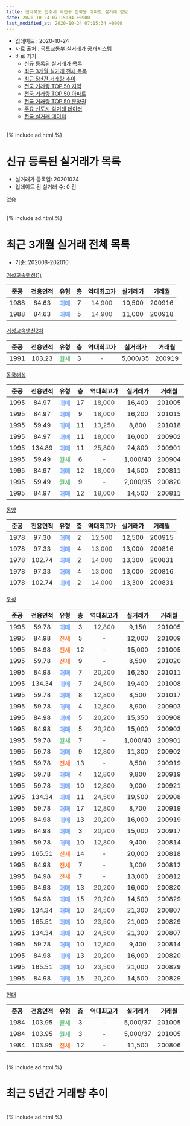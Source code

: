 ```yaml
---
title: 전라북도 전주시 덕진구 진북동 아파트 실거래 정보
date: 2020-10-24 07:15:34 +0900
last_modified_at: 2020-10-24 07:15:34 +0900
---
```


* 업데이트 : 2020-10-24
* 자료 출처 : [국토교통부 실거래가 공개시스템](http://rt.molit.go.kr)
* 바로 가기
    * [신규 등록된 실거래가 목록](#신규-등록된-실거래가-목록)
    * [최근 3개월 실거래 전체 목록](#최근-3개월-실거래-전체-목록)
    * [최근 5년간 거래량 추이](#최근-5년간-거래량-추이)
    * [전국 거래량 TOP 50 지역](https://inasie.github.io/apt-trade-info/최근-3개월-전국에서-가장-거래가-많이-발생한-지역)
    * [전국 거래량 TOP 50 아파트](https://inasie.github.io/apt-trade-info/최근-3개월-전국에서-가장-거래가-많이-발생한-아파트)
    * [전국 거래량 TOP 50 분양권](https://inasie.github.io/apt-trade-info/최근-3개월-전국에서-가장-거래가-많이-발생한-분양권)
    * [주요 신도시 실거래 데이터](https://inasie.github.io/apt-trade-info/주요-신도시)
    * [전국 실거래 데이터](https://inasie.github.io/apt-trade-info/전국)
<br>
{% include ad.html %}
<br>

# 신규 등록된 실거래가 목록
* 실거래가 등록일: 20201024
* 업데이트 된 실거래 수: 0 건

없음

<br>
{% include ad.html %}
<br>

# 최근 3개월 실거래 전체 목록
* 기준: 202008-202010


[거성고속맨션(1)](https://search.naver.com/search.naver?query=%EC%A0%84%EB%9D%BC%EB%B6%81%EB%8F%84+%EC%A0%84%EC%A3%BC%EC%8B%9C+%EB%8D%95%EC%A7%84%EA%B5%AC+%EC%A7%84%EB%B6%81%EB%8F%99+%EA%B1%B0%EC%84%B1%EA%B3%A0%EC%86%8D%EB%A7%A8%EC%85%98%281%29)

|준공|전용면적|유형|층|역대최고가|실거래가|거래월|
|:---:|:---:|:---:|:---:|:---:|:---:|:---:|
|1988|84.63|<span style="color:#4285f3">매매</span>|7|<span style="color:#444444">14,900</span>|10,500|200916|
|1988|84.63|<span style="color:#4285f3">매매</span>|5|<span style="color:#444444">14,900</span>|11,000|200918|

[거성고속맨션2차](https://search.naver.com/search.naver?query=%EC%A0%84%EB%9D%BC%EB%B6%81%EB%8F%84+%EC%A0%84%EC%A3%BC%EC%8B%9C+%EB%8D%95%EC%A7%84%EA%B5%AC+%EC%A7%84%EB%B6%81%EB%8F%99+%EA%B1%B0%EC%84%B1%EA%B3%A0%EC%86%8D%EB%A7%A8%EC%85%982%EC%B0%A8)

|준공|전용면적|유형|층|역대최고가|실거래가|거래월|
|:---:|:---:|:---:|:---:|:---:|:---:|:---:|
|1991|103.23|<span style="color:#34a853">월세</span>|3|<span style="color:#444444">-</span>|5,000/35|200919|

[동국해성](https://search.naver.com/search.naver?query=%EC%A0%84%EB%9D%BC%EB%B6%81%EB%8F%84+%EC%A0%84%EC%A3%BC%EC%8B%9C+%EB%8D%95%EC%A7%84%EA%B5%AC+%EC%A7%84%EB%B6%81%EB%8F%99+%EB%8F%99%EA%B5%AD%ED%95%B4%EC%84%B1)

|준공|전용면적|유형|층|역대최고가|실거래가|거래월|
|:---:|:---:|:---:|:---:|:---:|:---:|:---:|
|1995|84.97|<span style="color:#4285f3">매매</span>|17|<span style="color:#444444">18,000</span>|16,400|201005|
|1995|84.97|<span style="color:#4285f3">매매</span>|9|<span style="color:#444444">18,000</span>|16,200|201015|
|1995|59.49|<span style="color:#4285f3">매매</span>|11|<span style="color:#444444">13,250</span>|8,800|201018|
|1995|84.97|<span style="color:#4285f3">매매</span>|11|<span style="color:#444444">18,000</span>|16,000|200902|
|1995|134.89|<span style="color:#4285f3">매매</span>|11|<span style="color:#444444">25,800</span>|24,800|200901|
|1995|59.49|<span style="color:#34a853">월세</span>|6|<span style="color:#444444">-</span>|1,000/40|200904|
|1995|84.97|<span style="color:#4285f3">매매</span>|12|<span style="color:#444444">18,000</span>|14,500|200811|
|1995|59.49|<span style="color:#34a853">월세</span>|9|<span style="color:#444444">-</span>|2,000/35|200820|
|1995|84.97|<span style="color:#4285f3">매매</span>|12|<span style="color:#444444">18,000</span>|14,500|200811|

[동양](https://search.naver.com/search.naver?query=%EC%A0%84%EB%9D%BC%EB%B6%81%EB%8F%84+%EC%A0%84%EC%A3%BC%EC%8B%9C+%EB%8D%95%EC%A7%84%EA%B5%AC+%EC%A7%84%EB%B6%81%EB%8F%99+%EB%8F%99%EC%96%91)

|준공|전용면적|유형|층|역대최고가|실거래가|거래월|
|:---:|:---:|:---:|:---:|:---:|:---:|:---:|
|1978|97.30|<span style="color:#4285f3">매매</span>|2|<span style="color:#444444">12,500</span>|12,500|200915|
|1978|97.33|<span style="color:#4285f3">매매</span>|4|<span style="color:#444444">13,000</span>|13,000|200816|
|1978|102.74|<span style="color:#4285f3">매매</span>|2|<span style="color:#444444">14,000</span>|13,300|200831|
|1978|97.33|<span style="color:#4285f3">매매</span>|4|<span style="color:#444444">13,000</span>|13,000|200816|
|1978|102.74|<span style="color:#4285f3">매매</span>|2|<span style="color:#444444">14,000</span>|13,300|200831|

[우성](https://search.naver.com/search.naver?query=%EC%A0%84%EB%9D%BC%EB%B6%81%EB%8F%84+%EC%A0%84%EC%A3%BC%EC%8B%9C+%EB%8D%95%EC%A7%84%EA%B5%AC+%EC%A7%84%EB%B6%81%EB%8F%99+%EC%9A%B0%EC%84%B1)

|준공|전용면적|유형|층|역대최고가|실거래가|거래월|
|:---:|:---:|:---:|:---:|:---:|:---:|:---:|
|1995|59.78|<span style="color:#4285f3">매매</span>|3|<span style="color:#444444">12,800</span>|9,150|201005|
|1995|84.98|<span style="color:#ff5a00">전세</span>|5|<span style="color:#444444">-</span>|12,000|201009|
|1995|84.98|<span style="color:#ff5a00">전세</span>|12|<span style="color:#444444">-</span>|15,000|201005|
|1995|59.78|<span style="color:#ff5a00">전세</span>|9|<span style="color:#444444">-</span>|8,500|201020|
|1995|84.98|<span style="color:#4285f3">매매</span>|7|<span style="color:#444444">20,200</span>|16,250|201011|
|1995|134.34|<span style="color:#4285f3">매매</span>|7|<span style="color:#444444">24,500</span>|19,400|201008|
|1995|59.78|<span style="color:#4285f3">매매</span>|8|<span style="color:#444444">12,800</span>|8,500|201017|
|1995|59.78|<span style="color:#4285f3">매매</span>|4|<span style="color:#444444">12,800</span>|8,900|200903|
|1995|84.98|<span style="color:#4285f3">매매</span>|5|<span style="color:#444444">20,200</span>|15,350|200908|
|1995|84.98|<span style="color:#4285f3">매매</span>|5|<span style="color:#444444">20,200</span>|15,000|200903|
|1995|59.78|<span style="color:#34a853">월세</span>|7|<span style="color:#444444">-</span>|1,000/40|200901|
|1995|59.78|<span style="color:#4285f3">매매</span>|9|<span style="color:#444444">12,800</span>|11,300|200902|
|1995|59.78|<span style="color:#ff5a00">전세</span>|13|<span style="color:#444444">-</span>|8,500|200919|
|1995|59.78|<span style="color:#4285f3">매매</span>|4|<span style="color:#444444">12,800</span>|9,800|200919|
|1995|59.78|<span style="color:#4285f3">매매</span>|10|<span style="color:#444444">12,800</span>|9,000|200921|
|1995|134.34|<span style="color:#4285f3">매매</span>|11|<span style="color:#444444">24,500</span>|19,500|200908|
|1995|59.78|<span style="color:#4285f3">매매</span>|17|<span style="color:#444444">12,800</span>|8,700|200919|
|1995|84.98|<span style="color:#4285f3">매매</span>|13|<span style="color:#444444">20,200</span>|16,000|200919|
|1995|84.98|<span style="color:#4285f3">매매</span>|3|<span style="color:#444444">20,200</span>|15,000|200917|
|1995|59.78|<span style="color:#4285f3">매매</span>|10|<span style="color:#444444">12,800</span>|9,400|200814|
|1995|165.51|<span style="color:#ff5a00">전세</span>|14|<span style="color:#444444">-</span>|20,000|200818|
|1995|84.98|<span style="color:#ff5a00">전세</span>|7|<span style="color:#444444">-</span>|3,000|200812|
|1995|84.98|<span style="color:#ff5a00">전세</span>|7|<span style="color:#444444">-</span>|13,000|200812|
|1995|84.98|<span style="color:#4285f3">매매</span>|13|<span style="color:#444444">20,200</span>|16,000|200820|
|1995|84.98|<span style="color:#4285f3">매매</span>|15|<span style="color:#444444">20,200</span>|14,500|200829|
|1995|134.34|<span style="color:#4285f3">매매</span>|10|<span style="color:#444444">24,500</span>|21,300|200807|
|1995|165.51|<span style="color:#4285f3">매매</span>|10|<span style="color:#444444">23,500</span>|21,000|200829|
|1995|134.34|<span style="color:#4285f3">매매</span>|10|<span style="color:#444444">24,500</span>|21,300|200807|
|1995|59.78|<span style="color:#4285f3">매매</span>|10|<span style="color:#444444">12,800</span>|9,400|200814|
|1995|84.98|<span style="color:#4285f3">매매</span>|13|<span style="color:#444444">20,200</span>|16,000|200820|
|1995|165.51|<span style="color:#4285f3">매매</span>|10|<span style="color:#444444">23,500</span>|21,000|200829|
|1995|84.98|<span style="color:#4285f3">매매</span>|15|<span style="color:#444444">20,200</span>|14,500|200829|


<script async src="//pagead2.googlesyndication.com/pagead/js/adsbygoogle.js"></script>
<!-- 기본 -->
<ins class="adsbygoogle"
     style="display:block"
     data-ad-client="ca-pub-2446590836940007"
     data-ad-slot="1659523306"
     data-ad-format="auto"
     data-full-width-responsive="true"></ins>
<script>
(adsbygoogle = window.adsbygoogle || []).push({});
</script>


[현대](https://search.naver.com/search.naver?query=%EC%A0%84%EB%9D%BC%EB%B6%81%EB%8F%84+%EC%A0%84%EC%A3%BC%EC%8B%9C+%EB%8D%95%EC%A7%84%EA%B5%AC+%EC%A7%84%EB%B6%81%EB%8F%99+%ED%98%84%EB%8C%80)

|준공|전용면적|유형|층|역대최고가|실거래가|거래월|
|:---:|:---:|:---:|:---:|:---:|:---:|:---:|
|1984|103.95|<span style="color:#34a853">월세</span>|3|<span style="color:#444444">-</span>|5,000/37|201005|
|1984|103.95|<span style="color:#34a853">월세</span>|3|<span style="color:#444444">-</span>|5,000/37|201005|
|1984|103.95|<span style="color:#ff5a00">전세</span>|12|<span style="color:#444444">-</span>|11,500|200806|


<br>
{% include ad.html %}
<br>

# 최근 5년간 거래량 추이


<div style="width:100%;">
    <canvas id="deal_progress" height="200"></canvas>
</div>

<script>
new Chart(document.getElementById("deal_progress"), {
    type: 'line',
    data: {
        labels: ['201510','201511','201512','201601','201602','201603','201604','201605','201606','201607','201608','201609','201610','201611','201612','201701','201702','201703','201704','201705','201706','201707','201708','201709','201710','201711','201712','201801','201802','201803','201804','201805','201806','201807','201808','201809','201810','201811','201812','201901','201902','201903','201904','201905','201906','201907','201908','201909','201910','201911','201912','202001','202002','202003','202004','202005','202006','202007','202008','202009','202010'],
        datasets: [{
            label: '매매',
            pointRadius: 1,
            data: [14, 17, 11, 15, 12, 27, 16, 14, 15, 13, 11, 21, 31, 12, 10, 15, 19, 18, 20, 13, 16, 14, 15, 10, 10, 19, 11, 19, 17, 23, 13, 11, 8, 11, 13, 15, 8, 8, 5, 8, 9, 15, 5, 7, 15, 10, 2, 13, 8, 9, 19, 15, 16, 16, 12, 16, 23, 11, 16, 15, 7],
            borderColor: "rgba(255, 201, 14, 1)",
            backgroundColor: "rgba(255, 201, 14, 0.5)",
            fill: false,
            lineTension: 0
        },{
            label: '전월세',
            pointRadius: 1,
            data: [2, 3, 6, 8, 7, 4, 5, 6, 5, 5, 0, 4, 4, 7, 3, 2, 7, 6, 2, 7, 3, 5, 3, 3, 3, 5, 2, 5, 3, 6, 9, 7, 2, 9, 6, 4, 4, 1, 2, 6, 5, 7, 1, 3, 6, 3, 3, 4, 4, 3, 3, 5, 5, 2, 4, 5, 9, 9, 5, 4, 5],
            borderColor: "rgba(0, 141, 185, 1)",
            backgroundColor: "rgba(0, 141, 185, 0.5)",
            fill: false,
            lineTension: 0
        }
        ]
    },
    options: {
        responsive: true,
        title: {
            display: false
        },
        tooltips: {
            mode: 'index',
            intersect: false
        },
        hover: {
            mode: 'nearest',
            intersect: true
        },
        scales: {
            xAxes: [{
                display: true,
                scaleLabel: {
                    display: true,
                    labelString: '년/월'
                }
            }],
            yAxes: [{
                display: true,
                ticks: {
                    suggestedMin: 0,
                },
                scaleLabel: {
                    display: true,
                    labelString: '실거래 수'
                }
            }]
        }
    }
});

</script>


<br>
{% include ad.html %}
<br>

